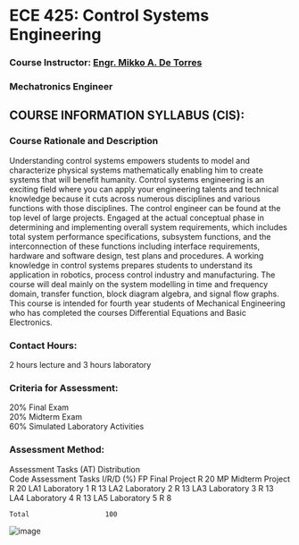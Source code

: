 # ECE 425: Control Systems Engineering

### Course Instructor: [Engr. Mikko A. De Torres](https://mikkodt.github.io/MikkoDT_Portfolio/)
###                    Mechatronics Engineer

## COURSE INFORMATION SYLLABUS (CIS): []()

### Course Rationale and Description
Understanding control systems empowers students to model and characterize physical systems mathematically enabling him to create systems that will benefit humanity. Control systems engineering is an exciting field where you can apply your engineering talents and technical knowledge because it cuts across numerous disciplines and various functions with those disciplines. The control engineer can be found at the top level of large projects. Engaged at the actual conceptual phase in determining and implementing overall system requirements, which includes total system performance specifications, subsystem functions, and the interconnection of these functions including interface requirements, hardware and software design, test plans and procedures. A working knowledge in control systems prepares students to understand its application in robotics, process control industry and manufacturing. The course will deal mainly on the system modelling in time and frequency domain, transfer function, block diagram algebra, and signal flow graphs. This course is intended for fourth year students of Mechanical Engineering who has completed the courses Differential Equations and Basic Electronics. 

### Contact Hours: 
2 hours lecture and 3 hours laboratory
### Criteria for Assessment:
20% Final Exam																
20% Midterm Exam																
60% Simulated Laboratory Activities
### Assessment Method:
Assessment Tasks (AT) Distribution						
Code	Assessment Tasks				I/R/D	(%)
FP	Final Project				R	20
MP	Midterm Project				R	20
LA1	Laboratory 1				R	13
LA2	Laboratory 2				R	13
LA3	Laboratory 3				R	13
LA4	Laboratory 4				R	13
LA5	Laboratory 5				R	8
						
	Total					100
![image](https://github.com/user-attachments/assets/66a8e65b-3461-4670-8f5c-922fb45ac342)
